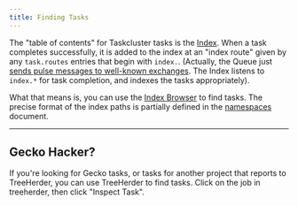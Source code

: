 ```yaml
---
title: Finding Tasks
---
```


The "table of contents" for Taskcluster tasks is the
[Index](https://tools.taskcluster.net/index/). When a task completes
successfully, it is added to the index at an "index route" given by any
`task.routes` entries that begin with `index.`. (Actually, the Queue just
[sends pulse messages to well-known exchanges](/reference/platform/queue/exchanges).
The Index listens to `index.*` for task completion, and indexes the tasks appropriately).

What that means is, you can use the [Index Browser](https://tools.taskcluster.net/index/)
to find tasks.  The precise format of the index paths is partially defined in the
[namespaces](/manual/devel/namespaces) document.

---

## Gecko Hacker?

If you're looking for Gecko tasks, or tasks for another project that reports to
TreeHerder, you can use TreeHerder to find tasks.  Click on the job in
treeherder, then click "Inspect Task".
